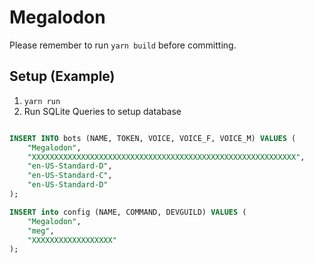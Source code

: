 # Megalodon

Please remember to run `yarn build` before committing.

## Setup (Example)

1. `yarn run`
2. Run SQLite Queries to setup database
```sql

INSERT INTO bots (NAME, TOKEN, VOICE, VOICE_F, VOICE_M) VALUES (
    "Megalodon",
    "XXXXXXXXXXXXXXXXXXXXXXXXXXXXXXXXXXXXXXXXXXXXXXXXXXXXXXXXXXX",
    "en-US-Standard-D",
    "en-US-Standard-C",
    "en-US-Standard-D"
);

INSERT into config (NAME, COMMAND, DEVGUILD) VALUES (
    "Megalodon",
    "meg",
    "XXXXXXXXXXXXXXXXXX"
);
```